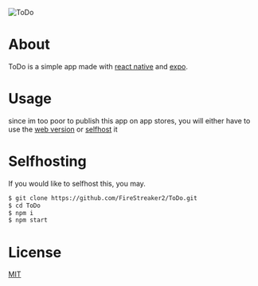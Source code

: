![ToDo](https://socialify.git.ci/FireStreaker2/ToDo/image?description=1&forks=1&issues=1&language=1&name=1&owner=1&pulls=1&stargazers=1&theme=Dark)

# About
ToDo is a simple app made with [react native](https://reactnative.dev/) and [expo](https://expo.dev/).

# Usage
since im too poor to publish this app on app stores, you will either have to use the [web version](https://todo.firestreaker2.gq) or [selfhost](https://github.com/FireStreaker2/ToDo#Selfhosting) it

# Selfhosting
If you would like to selfhost this, you may.
```bash
$ git clone https://github.com/FireStreaker2/ToDo.git
$ cd ToDo
$ npm i
$ npm start
```

# License
[MIT](https://github.com/FireStreaker2/ToDo/blob/main/LICENSE)